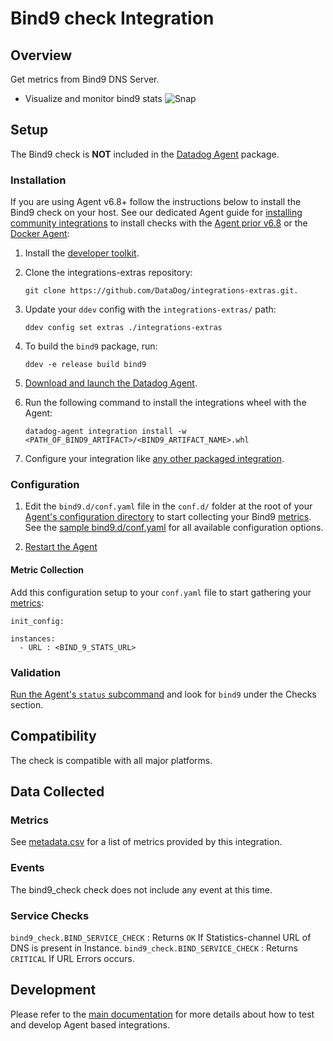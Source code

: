
# Bind9 check Integration

## Overview

Get metrics from Bind9 DNS Server.

* Visualize and monitor bind9 stats
![Snap][1]

## Setup

The Bind9 check is **NOT** included in the [Datadog Agent][2] package.

### Installation

If you are using Agent v6.8+ follow the instructions below to install the Bind9 check on your host. See our dedicated Agent guide for [installing community integrations][3] to install checks with the [Agent prior v6.8][4] or the [Docker Agent][5]:

1. Install the [developer toolkit][6].
2. Clone the integrations-extras repository:

    ```
    git clone https://github.com/DataDog/integrations-extras.git.
    ```

3. Update your `ddev` config with the `integrations-extras/` path:

    ```
    ddev config set extras ./integrations-extras
    ```

4. To build the `bind9` package, run:

    ```
    ddev -e release build bind9
    ```

5. [Download and launch the Datadog Agent][2].
6. Run the following command to install the integrations wheel with the Agent:

    ```
    datadog-agent integration install -w <PATH_OF_BIND9_ARTIFACT>/<BIND9_ARTIFACT_NAME>.whl
    ```

7. Configure your integration like [any other packaged integration][7].

### Configuration

1. Edit the `bind9.d/conf.yaml` file in the `conf.d/` folder at the root of your [Agent's configuration directory][8] to start collecting your Bind9 [metrics](#metric-collection).
  See the [sample bind9.d/conf.yaml][9] for all available configuration options.

2. [Restart the Agent][10]

#### Metric Collection

Add this configuration setup to your `conf.yaml` file to start gathering your [metrics][11]:

```
init_config:

instances:
  - URL : <BIND_9_STATS_URL>
```

### Validation

[Run the Agent's `status` subcommand][12] and look for `bind9` under the Checks section.

## Compatibility

The check is compatible with all major platforms.

## Data Collected

### Metrics

See [metadata.csv][13] for a list of metrics provided by this integration.

### Events

The bind9_check check does not include any event at this time.

### Service Checks

`bind9_check.BIND_SERVICE_CHECK` : Returns `OK` If Statistics-channel URL of DNS is present in Instance.
`bind9_check.BIND_SERVICE_CHECK` : Returns `CRITICAL` If URL Errors occurs.

## Development

Please refer to the [main documentation][14] for more details about how to test and develop Agent based integrations.

[1]: https://raw.githubusercontent.com/DataDog/integrations-extras/master/bind9/images/snapshot.png
[2]: https://app.datadoghq.com/account/settings#agent
[3]: https://docs.datadoghq.com/agent/guide/community-integrations-installation-with-docker-agent
[4]: https://docs.datadoghq.com/agent/guide/community-integrations-installation-with-docker-agent/?tab=agentpriorto68
[5]: https://docs.datadoghq.com/agent/guide/community-integrations-installation-with-docker-agent/?tab=docker
[6]: https://docs.datadoghq.com/developers/integrations/new_check_howto/#developer-toolkit
[7]: https://docs.datadoghq.com/getting_started/integrations
[8]: https://docs.datadoghq.com/agent/guide/agent-configuration-files/#agent-configuration-directory
[9]: https://github.com/DataDog/integrations-extras/blob/master/bind9/datadog_checks/bind9/data/conf.yaml.example
[10]: https://docs.datadoghq.com/agent/guide/agent-commands/#start-stop-and-restart-the-agent
[11]: #metrics
[12]: https://docs.datadoghq.com/agent/guide/agent-commands/#service-status
[13]: https://github.com/DataDog/cookiecutter-datadog-check/blob/master/%7B%7Bcookiecutter.check_name%7D%7D/metadata.csv
[14]: https://docs.datadoghq.com/developers
